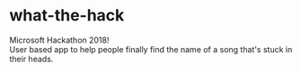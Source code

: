 # what-the-hack
Microsoft Hackathon 2018!
<br>
User based app to help people finally find the name of a song that's stuck in their heads.
